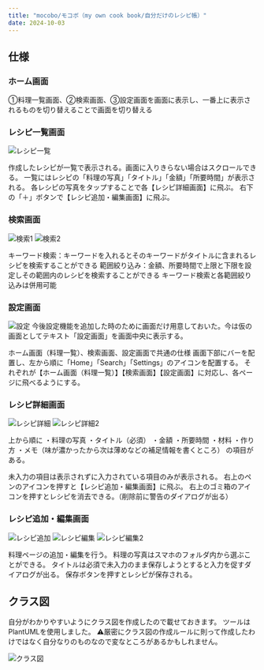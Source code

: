 ```yaml
---
title: "mocobo/モコボ（my own cook book/自分だけのレシピ帳）"
date: 2024-10-03
---
```


## 仕様
### ホーム画面
①料理一覧画面、②検索画面、③設定画面を画面に表示し、一番上に表示されるものを切り替えることで画面を切り替える

### レシピ一覧画面
![レシピ一覧](m10.png)

作成したレシピが一覧で表示される。画面に入りきらない場合はスクロールできる。
一覧にはレシピの「料理の写真」「タイトル」「金額」「所要時間」が表示される。
各レシピの写真をタップすることで各【レシピ詳細画面】に飛ぶ。
右下の「＋」ボタンで【レシピ追加・編集画面】に飛ぶ。

### 検索画面
![検索1](m20.png)
![検索2](m30.png)


キーワード検索：キーワードを入れるとそのキーワードがタイトルに含まれるレシピを検索することができる
範囲絞り込み：金額、所要時間で上限と下限を設定しその範囲内のレシピを検索することができる
キーワード検索と各範囲絞り込みは併用可能

### 設定画面
![設定](m40.png)
今後設定機能を追加した時のために画面だけ用意しておいた。今は仮の画面としてテキスト「設定画面」を画面中央に表示する。

ホーム画面（料理一覧）、検索画面、設定画面で共通の仕様
画面下部にバーを配置し、左から順に「Home」「Search」「Settings」のアイコンを配置する。
それぞれが【ホーム画面（料理一覧）】【検索画面】【設定画面】に対応し、各ページに飛べるようにする。

### レシピ詳細画面
![レシピ詳細](m50.png)
![レシピ詳細2](m60.png)

上から順に
・料理の写真
・タイトル（必須）
・金額
・所要時間
・材料
・作り方
・メモ（味が濃かったから次は薄めなどの補足情報を書くところ）
の項目がある。

未入力の項目は表示されずに入力されている項目のみが表示される。
右上のペンのアイコンを押すと【レシピ追加・編集画面】に飛ぶ。
右上のゴミ箱のアイコンを押すとレシピを消去できる。（削除前に警告のダイアログが出る）

### レシピ追加・編集画面
![レシピ追加](m70.png)
![レシピ編集](m80.png)
![レシピ編集2](m90.png)

料理ページの追加・編集を行う。
料理の写真はスマホのフォルダ内から選ぶことができる。
タイトルは必須で未入力のまま保存しようとすると入力を促すダイアログが出る。
保存ボタンを押すとレシピが保存される。

## クラス図
自分がわかりやすいようにクラス図を作成したので載せておきます。
ツールはPlantUMLを使用しました。
⚠️厳密にクラス図の作成ルールに則って作成したわけではなく自分なりのものなので変なところがあるかもしれません。

![クラス図](m99.png)